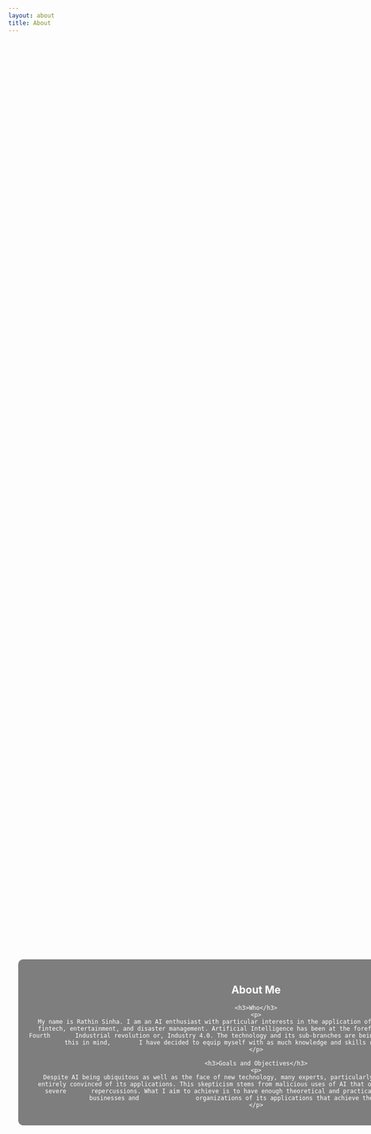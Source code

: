 ```yaml
---
layout: about
title: About
---
```


<div style="background-image: url('assets/images/your-background-image.png'); background-size: cover; height: 100vh; width: 100vw; display: flex; justify-content: center; align-items: center; text-align: center; padding: 20px;">
  <div style="color: white; background-color: rgba(0, 0, 0, 0.5); padding: 20px; border-radius: 10px;">
    <h2>About Me</h2>
  
    <h3>Who</h3>
    <p>
      My name is Rathin Sinha. I am an AI enthusiast with particular interests in the application of this technology in healthcare,            fintech, entertainment, and disaster management. Artificial Intelligence has been at the forefront of what is termed as the Fourth       Industrial revolution or, Industry 4.0. The technology and its sub-branches are being adopted in every sector. With this in mind,        I have decided to equip myself with as much knowledge and skills regarding AI as I can.
    </p>

    <h3>Goals and Objectives</h3>
    <p>
      Despite AI being ubiquitous as well as the face of new technology, many experts, particularly in non-tech sectors, are not               entirely convinced of its applications. This skepticism stems from malicious uses of AI that often make headlines and leave severe       repercussions. What I aim to achieve is to have enough theoretical and practical knowledge of AI to advise businesses and                organizations of its applications that achieve the best results.
    </p>
  </div>
</div>
